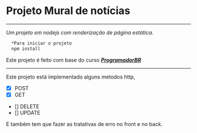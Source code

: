 # Projeto Mural de notícias
---
*Um projeto em nodejs com renderização de página estática.*

```bash
  *Para iniciar o projeto
  npm install 
```

Este projeto é feito com base do curso ***[ProgramadorBR](https://programadorbr.com/)***

---
Este projeto está implementado alguns metodos http,
- [x] POST
- [x] GET
- [] DELETE  
- [] UPDATE
 
E também tem que fazer as tratativas de erro no front e no back.
